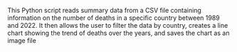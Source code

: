 This Python script reads summary data from a CSV file containing information on the number of deaths
in a specific country between 1989 and 2022. It then allows the user to filter the data by country, 
creates a line chart showing the trend of deaths over the years, and saves the chart as an image file

